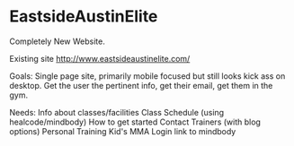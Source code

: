 # EastsideAustinElite
Completely New Website. 

Existing site 
http://www.eastsideaustinelite.com/

Goals: 
Single page site, primarily mobile focused but still looks kick ass on desktop. 
Get the user the pertinent info, get their email, get them in the gym. 

Needs: 
Info about classes/facilities 
Class Schedule (using healcode/mindbody)
How to get started
Contact
Trainers (with blog options) 
Personal Training
Kid's MMA
Login link to mindbody 

